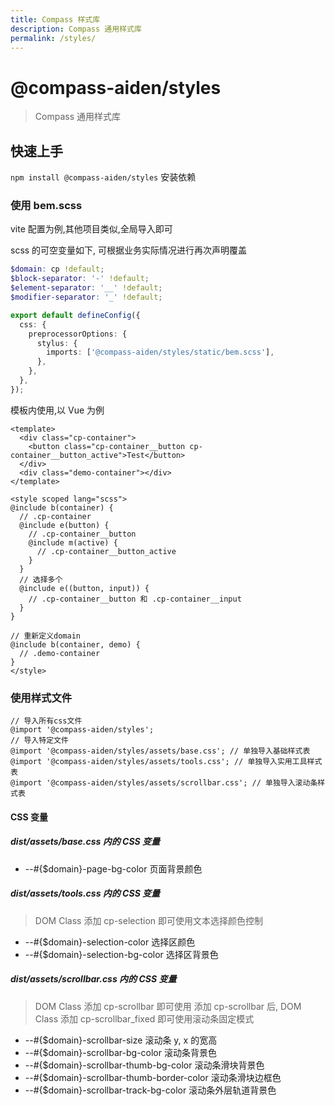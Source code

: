 ```yaml
---
title: Compass 样式库
description: Compass 通用样式库
permalink: /styles/
---
```


# @compass-aiden/styles

> Compass 通用样式库

## 快速上手

`npm install @compass-aiden/styles` 安装依赖

### 使用 bem.scss

vite 配置为例,其他项目类似,全局导入即可

scss 的可空变量如下, 可根据业务实际情况进行再次声明覆盖

```scss
$domain: cp !default;
$block-separator: '-' !default;
$element-separator: '__' !default;
$modifier-separator: '_' !default;
```

```typescript
export default defineConfig({
  css: {
    preprocessorOptions: {
      stylus: {
        imports: ['@compass-aiden/styles/static/bem.scss'],
      },
    },
  },
});
```

模板内使用,以 Vue 为例

```vue
<template>
  <div class="cp-container">
    <button class="cp-container__button cp-container__button_active">Test</button>
  </div>
  <div class="demo-container"></div>
</template>

<style scoped lang="scss">
@include b(container) {
  // .cp-container
  @include e(button) {
    // .cp-container__button
    @include m(active) {
      // .cp-container__button_active
    }
  }
  // 选择多个
  @include e((button, input)) {
    // .cp-container__button 和 .cp-container__input
  }
}

// 重新定义domain
@include b(container, demo) {
  // .demo-container
}
</style>
```

### 使用样式文件

```stylus
// 导入所有css文件
@import '@compass-aiden/styles';
// 导入特定文件
@import '@compass-aiden/styles/assets/base.css'; // 单独导入基础样式表
@import '@compass-aiden/styles/assets/tools.css'; // 单独导入实用工具样式表
@import '@compass-aiden/styles/assets/scrollbar.css'; // 单独导入滚动条样式表
```

#### CSS 变量

##### dist/assets/base.css 内的 CSS 变量

- --#{$domain}-page-bg-color 页面背景颜色

##### dist/assets/tools.css 内的 CSS 变量

> DOM Class 添加 cp-selection 即可使用文本选择颜色控制

- --#{$domain}-selection-color 选择区颜色
- --#{$domain}-selection-bg-color 选择区背景色

##### dist/assets/scrollbar.css 内的 CSS 变量

> DOM Class 添加 cp-scrollbar 即可使用
> 添加 cp-scrollbar 后, DOM Class 添加 cp-scrollbar_fixed 即可使用滚动条固定模式

- --#{$domain}-scrollbar-size 滚动条 y, x 的宽高
- --#{$domain}-scrollbar-bg-color 滚动条背景色
- --#{$domain}-scrollbar-thumb-bg-color 滚动条滑块背景色
- --#{$domain}-scrollbar-thumb-border-color 滚动条滑块边框色
- --#{$domain}-scrollbar-track-bg-color 滚动条外层轨道背景色

